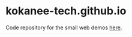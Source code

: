 # kokanee-tech.github.io

Code repository for the small web demos [here](https://kokanee-tech.github.io/).

